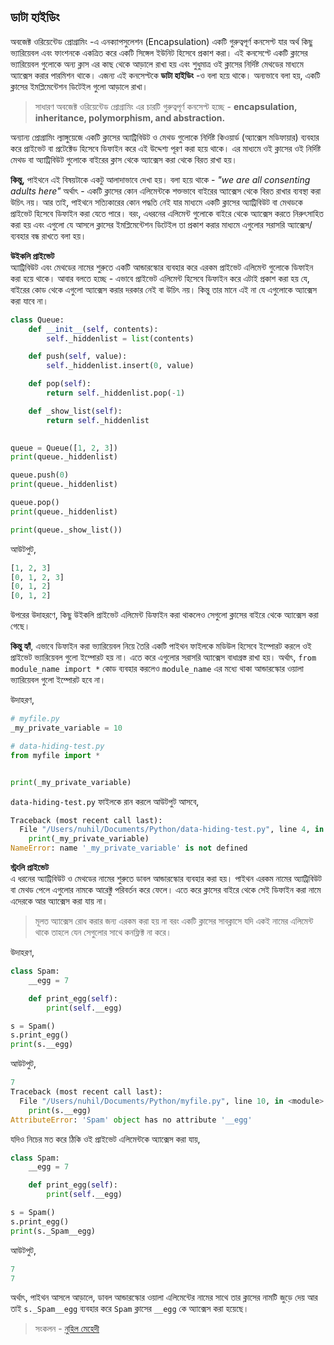 ## ডাটা হাইডিং

অবজেক্ট ওরিয়েন্টেড প্রোগ্রামিং -এ এনক্যাপসুলেশন (Encapsulation) একটি গুরুত্বপূর্ণ কনসেপ্ট যার অর্থ কিছু ভ্যারিয়েবল এবং ফাংশনকে একত্রিত করে একটি সিঙ্গেল ইউনিট হিসেবে প্রকাশ করা। এই কনসেপ্টে একটি ক্লাসের ভ্যারিয়েবল গুলোকে অন্য ক্লাস এর কাছ থেকে আড়ালে রাখা হয় এবং শুধুমাত্র ওই ক্লাসের নির্দিষ্ট মেথডের মাধ্যমে অ্যাক্সেস করার পারমিশন থাকে। এজন্য এই কনসেপ্টকে **ডাটা হাইডিং** -ও বলা হয়ে থাকে। অন্যভাবে বলা হয়, একটি ক্লাসের ইমপ্লিমেন্টেশন ডিটেইল গুলো আড়ালে রাখা।    

> সাধারণ অবজেক্ট ওরিয়েন্টেড প্রোগ্রামিং এর চারটি গুরুত্বপূর্ণ কনসেপ্ট হচ্ছে - **encapsulation, inheritance, polymorphism, and abstraction.**   


অন্যান্য প্রোগ্রামিং ল্যাঙ্গুয়েজে একটি ক্লাসের অ্যাট্রিবিউট ও মেথড গুলোকে নির্দিষ্ট কিওয়ার্ড (অ্যাক্সেস মডিফায়ার) ব্যবহার করে প্রাইভেট বা প্রটেক্টেড হিসেবে ডিফাইন করে এই উদ্দেশ্য পূরণ করা হয়ে থাকে। এর মাধ্যমে ওই ক্লাসের ওই নির্দিষ্ট মেথড বা অ্যাট্রিবিউট গুলোকে বাইরের ক্লাস থেকে অ্যাক্সেস করা থেকে বিরত রাখা হয়।    

**কিন্তু,** পাইথনে এই বিষয়টাকে একটু আলাদাভাবে দেখা হয়। বলা হয়ে থাকে - *"we are all consenting adults here"*  অর্থাৎ - একটি ক্লাসের কোন এলিমেন্টকে শক্তভাবে বাইরের অ্যাক্সেস থেকে বিরত রাখার ব্যবস্থা করা উচিৎ নয়। আর তাই, পাইথনে সত্যিকারের কোন পদ্ধতি নেই যার মাধ্যমে একটি ক্লাসের অ্যাট্রিবিউট বা মেথডকে প্রাইভেট হিসেবে ডিফাইন করা যেতে পারে।  বরং, এধরনের এলিমেন্ট গুলোকে বাইরে থেকে অ্যাক্সেস করতে নিরুৎসাহিত করা হয় এবং এগুলো যে আসলে ক্লাসের ইমপ্লিমেন্টেশন ডিটেইল তা প্রকাশ করার মাধ্যমে এগুলোর সরাসরি অ্যাক্সেস/ব্যবহার বন্ধ রাখতে বলা হয়।  

**উইকলি প্রাইভেট**   
অ্যাট্রিবিউট এবং মেথডের নামের শুরুতে একটি আন্ডারস্কোর ব্যবহার করে এরকম প্রাইভেট এলিমেন্ট গুলোকে ডিফাইন করা হয়ে থাকে। আবার বলতে হচ্ছে - এভাবে প্রাইভেট এলিমেন্ট হিসেবে ডিফাইন করে এটাই প্রকাশ করা হয় যে, বাইরের কোড থেকে এগুলো অ্যাক্সেস করার দরকার নেই বা উচিৎ নয়। কিন্তু তার মানে এই না যে এগুলোকে অ্যাক্সেস করা যাবে না।   

```python
class Queue:
    def __init__(self, contents):
        self._hiddenlist = list(contents)

    def push(self, value):
        self._hiddenlist.insert(0, value)

    def pop(self):
        return self._hiddenlist.pop(-1)

    def _show_list(self):
        return self._hiddenlist
        

queue = Queue([1, 2, 3])
print(queue._hiddenlist)

queue.push(0)
print(queue._hiddenlist)

queue.pop()
print(queue._hiddenlist)

print(queue._show_list())        
```        

আউটপুট, 

```python
[1, 2, 3]
[0, 1, 2, 3]
[0, 1, 2]
[0, 1, 2]
```
 
উপরের উদাহরণে, কিছু উইকলি প্রাইভেট এলিমেন্ট ডিফাইন করা থাকলেও সেগুলো ক্লাসের বাইরে থেকে অ্যাক্সেস করা গেছে।   

**কিন্তু হ্যাঁ**, এভাবে ডিফাইন করা ভ্যারিয়েবল	নিয়ে তৈরি একটি পাইথন ফাইলকে মডিউল হিসেবে ইম্পোরট করলে ওই প্রাইভেট ভ্যারিয়েবল গুলো ইম্পোরট হয় না। এতে করে এগুলোর সরাসরি অ্যাক্সেস বাধাগ্রস্ত রাখা হয়। অর্থাৎ, `from module_name import *` কোড ব্যবহার করলেও `module_name` এর মধ্যে থাকা আন্ডারস্কোর ওয়ালা ভ্যারিয়েবল গুলো ইম্পোরট হবে না।   

উদাহরণ, 

```python
# myfile.py
_my_private_variable = 10
```

```python
# data-hiding-test.py
from myfile import *


print(_my_private_variable)
```

`data-hiding-test.py` ফাইলকে রান করলে আউটপুট আসবে, 

```python
Traceback (most recent call last):
  File "/Users/nuhil/Documents/Python/data-hiding-test.py", line 4, in <module>
    print(_my_private_variable)
NameError: name '_my_private_variable' is not defined
```   

**স্ট্রংলি প্রাইভেট**   
এ ধরনের অ্যাট্রিবিউট ও মেথডের নামের শুরুতে ডাবল আন্ডারস্কোর ব্যবহার করা হয়। পাইথন এরকম নামের অ্যাট্রিবিউট বা মেথড পেলে এগুলোর নামকে আরেক্টু পরিবর্তন করে ফেলে। এতে করে ক্লাসের বাইরে থেকে সেই ডিফাইন করা নামে এদেরকে আর অ্যাক্সেস করা যায় না। 

> মূলত অ্যাক্সেস রোধ করার জন্য এরকম করা হয় না বরং একটি ক্লাসের সাবক্লাসে যদি একই নামের এলিমেন্ট থাকে তাহলে যেন সেগুলোর সাথে কনফ্লিক্ট না করে। 

উদাহরণ,   

```python
class Spam:
    __egg = 7

    def print_egg(self):
        print(self.__egg)

s = Spam()
s.print_egg()
print(s.__egg)
```    

আউটপুট, 

```python
7
Traceback (most recent call last):
  File "/Users/nuhil/Documents/Python/myfile.py", line 10, in <module>
    print(s.__egg)
AttributeError: 'Spam' object has no attribute '__egg'
```

যদিও নিচের মত করে ঠিকি ওই প্রাইভেট এলিমেন্টকে অ্যাক্সেস করা যায়,   

```python
class Spam:
    __egg = 7

    def print_egg(self):
        print(self.__egg)

s = Spam()
s.print_egg()
print(s._Spam__egg)
```

আউটপুট, 

```python
7
7
```

অর্থাৎ, পাইথন আসলে আড়ালে, ডাবল আন্ডারস্কোর ওয়ালা এলিমেন্টের নামের সাথে তার ক্লাসের নামটি জুড়ে দেয় আর তাই `s._Spam__egg` ব্যবহার করে `Spam` ক্লাসের `__egg` কে অ্যাক্সেস করা হয়েছে। 


>  সংকলন - [নুহিল মেহেদী](https://nuhil.net)


  
  

